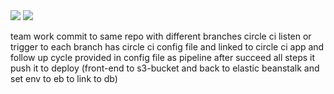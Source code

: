 
<img src="https://user-images.githubusercontent.com/77550770/213936139-b851a188-9bb3-430d-8ebd-feea547614b0.png">
<img src="https://user-images.githubusercontent.com/77550770/213936223-67b9577a-d527-4bb7-934c-23c1db80f7bf.png">


team work commit to same repo with different branches circle ci listen or trigger to each branch has circle ci config file and linked to circle ci app
and follow up cycle provided in config file as pipeline after succeed all steps it push it to deploy (front-end to s3-bucket and back to elastic beanstalk and set env to eb to link to db)

